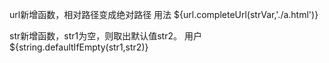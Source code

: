 url新增函数，相对路径变成绝对路径
用法
${url.completeUrl(strVar,'./a.html')}


str新增函数，str1为空，则取出默认值str2。
用户
${string.defaultIfEmpty(str1,str2)}

